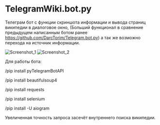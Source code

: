# TelegramWiki.bot.py
Телеграм бот с функции скриншота информации и вывода страниц википедии в диалоговое окно, (Больший функционал в сравнение предыдущем написанным ботом ранее https://github.com/DarcTorim/Telegram.bot.py) а так же возможно перехода на источник информации. 

![Screenshot_1](https://user-images.githubusercontent.com/124584927/220329927-1977a159-2b9c-4621-8f0b-e2bf3f537a48.png)
![Screenshot_2](https://user-images.githubusercontent.com/124584927/220329933-eb038c0c-ebc5-451a-a442-5bba37874786.png)


Для работы бота:

/pip install pyTelegramBotAPI

/pip install beautifulsoup4

/pip install requests

/pip install selenium

/pip install -U aiogram


Увеличенная точность запроса засечёт внутреннего поиска википедии.
